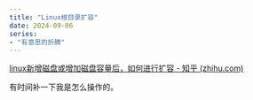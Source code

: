 ```yaml
---
title: "Linux根目录扩容"
date: 2024-09-06
series: 
- "有意思的折腾"
---
```


[linux新增磁盘或增加磁盘容量后，如何进行扩容 - 知乎 (zhihu.com)](https://zhuanlan.zhihu.com/p/602888861)

有时间补一下我是怎么操作的。